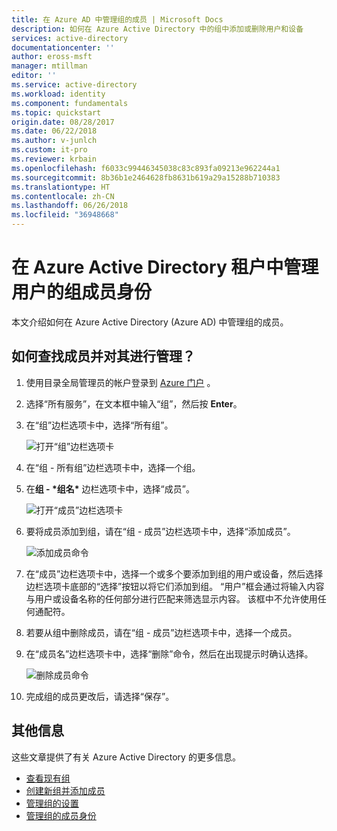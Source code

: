 ```yaml
---
title: 在 Azure AD 中管理组的成员 | Microsoft Docs
description: 如何在 Azure Active Directory 中的组中添加或删除用户和设备
services: active-directory
documentationcenter: ''
author: eross-msft
manager: mtillman
editor: ''
ms.service: active-directory
ms.workload: identity
ms.component: fundamentals
ms.topic: quickstart
origin.date: 08/28/2017
ms.date: 06/22/2018
ms.author: v-junlch
ms.custom: it-pro
ms.reviewer: krbain
ms.openlocfilehash: f6033c99446345038c83c893fa09213e962244a1
ms.sourcegitcommit: 8b36b1e2464628fb8631b619a29a15288b710383
ms.translationtype: HT
ms.contentlocale: zh-CN
ms.lasthandoff: 06/26/2018
ms.locfileid: "36948668"
---
```

# <a name="manage-group-membership-for-users-in-your-azure-active-directory-tenant"></a>在 Azure Active Directory 租户中管理用户的组成员身份
本文介绍如何在 Azure Active Directory (Azure AD) 中管理组的成员。

## <a name="how-do-i-find-the-members-and-manage-them"></a>如何查找成员并对其进行管理？
1. 使用目录全局管理员的帐户登录到 [Azure 门户](https://portal.azure.cn) 。
2. 选择“所有服务”，在文本框中输入“组”，然后按 **Enter**。

3. 在“组”边栏选项卡中，选择“所有组”。

   ![打开“组”边栏选项卡](./media/active-directory-groups-members-azure-portal/view-groups-blade.png)
4. 在“组 - 所有组”边栏选项卡中，选择一个组。
5. 在**组 - \*组名\*** 边栏选项卡中，选择“成员”。

   ![打开“成员”边栏选项卡](./media/active-directory-groups-members-azure-portal/view-group-members.png)
6. 要将成员添加到组，请在“组 - 成员”边栏选项卡中，选择“添加成员”。

   ![添加成员命令](./media/active-directory-groups-members-azure-portal/add-group-members-command.png)
7. 在“成员”边栏选项卡中，选择一个或多个要添加到组的用户或设备，然后选择边栏选项卡底部的“选择”按钮以将它们添加到组。 “用户”框会通过将输入内容与用户或设备名称的任何部分进行匹配来筛选显示内容。 该框中不允许使用任何通配符。
8. 若要从组中删除成员，请在“组 - 成员”边栏选项卡中，选择一个成员。
9. 在“成员名”边栏选项卡中，选择“删除”命令，然后在出现提示时确认选择。

   ![删除成员命令](./media/active-directory-groups-members-azure-portal/remove-group-members-command.png)
10. 完成组的成员更改后，请选择“保存”。

## <a name="additional-information"></a>其他信息
这些文章提供了有关 Azure Active Directory 的更多信息。

- [查看现有组](active-directory-groups-view-azure-portal.md)
- [创建新组并添加成员](active-directory-groups-create-azure-portal.md)
- [管理组的设置](active-directory-groups-settings-azure-portal.md)
- [管理组的成员身份](active-directory-groups-membership-azure-portal.md)

